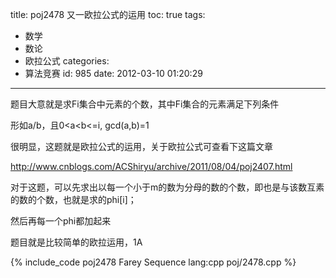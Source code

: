 title: poj2478 又一欧拉公式的运用
toc: true
tags:
  - 数学
  - 数论
  - 欧拉公式
categories:
  - 算法竞赛
id: 985
date: 2012-03-10 01:20:29
---

题目大意就是求Fi集合中元素的个数，其中Fi集合的元素满足下列条件

形如a/b，且0<a<b<=i, gcd(a,b)=1 

很明显，这题就是欧拉公式的运用，关于欧拉公式可查看下这篇文章

http://www.cnblogs.com/ACShiryu/archive/2011/08/04/poj2407.html

对于这题，可以先求出以每一个小于m的数为分母的数的个数，即也是与该数互素的数的个数，也就是求的phi[i]；

然后再每一个phi都加起来

题目就是比较简单的欧拉运用，1A

{% include_code poj2478 Farey Sequence lang:cpp poj/2478.cpp %}